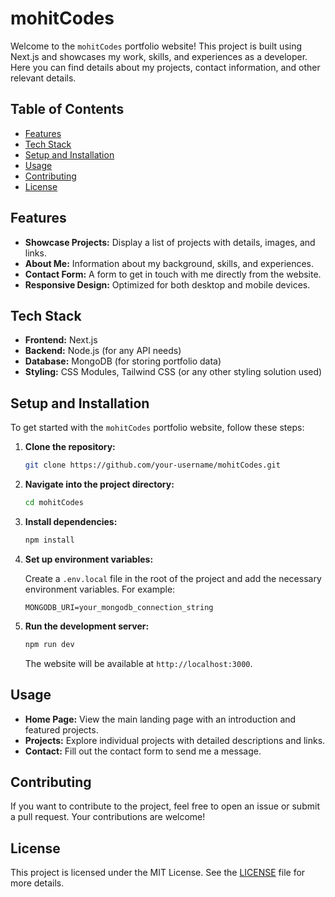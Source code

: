 
# mohitCodes

Welcome to the `mohitCodes` portfolio website! This project is built using Next.js and showcases my work, skills, and experiences as a developer. Here you can find details about my projects, contact information, and other relevant details.

## Table of Contents

- [Features](#features)
- [Tech Stack](#tech-stack)
- [Setup and Installation](#setup-and-installation)
- [Usage](#usage)
- [Contributing](#contributing)
- [License](#license)

## Features

- **Showcase Projects:** Display a list of projects with details, images, and links.
- **About Me:** Information about my background, skills, and experiences.
- **Contact Form:** A form to get in touch with me directly from the website.
- **Responsive Design:** Optimized for both desktop and mobile devices.

## Tech Stack

- **Frontend:** Next.js
- **Backend:** Node.js (for any API needs)
- **Database:** MongoDB (for storing portfolio data)
- **Styling:** CSS Modules, Tailwind CSS (or any other styling solution used)

## Setup and Installation

To get started with the `mohitCodes` portfolio website, follow these steps:

1. **Clone the repository:**

   ```bash
   git clone https://github.com/your-username/mohitCodes.git
   ```

2. **Navigate into the project directory:**

   ```bash
   cd mohitCodes
   ```

3. **Install dependencies:**

   ```bash
   npm install
   ```

4. **Set up environment variables:**

   Create a `.env.local` file in the root of the project and add the necessary environment variables. For example:

   ```env
   MONGODB_URI=your_mongodb_connection_string
   ```

5. **Run the development server:**

   ```bash
   npm run dev
   ```

   The website will be available at `http://localhost:3000`.

## Usage

- **Home Page:** View the main landing page with an introduction and featured projects.
- **Projects:** Explore individual projects with detailed descriptions and links.
- **Contact:** Fill out the contact form to send me a message.

## Contributing

If you want to contribute to the project, feel free to open an issue or submit a pull request. Your contributions are welcome!

## License

This project is licensed under the MIT License. See the [LICENSE](LICENSE) file for more details.